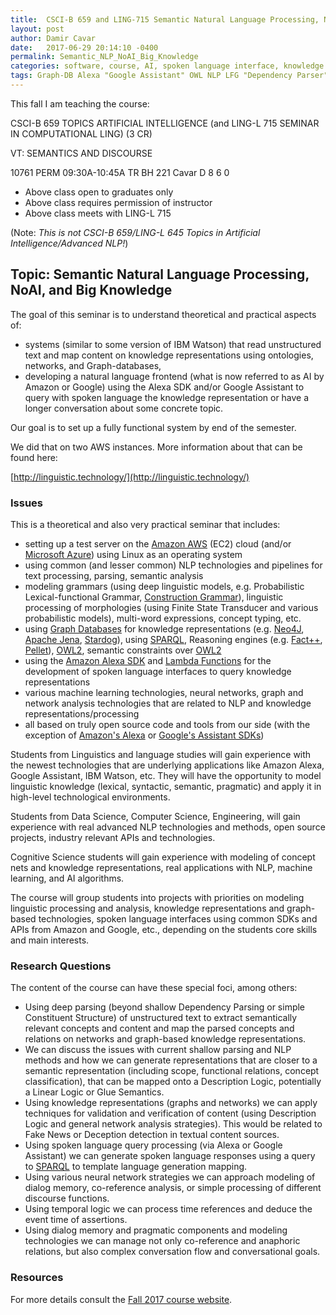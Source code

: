 ```yaml
---
title:  CSCI-B 659 and LING-715 Semantic Natural Language Processing, NoAI, and Big Knowledge
layout: post
author: Damir Cavar
date:   2017-06-29 20:14:10 -0400
permalink: Semantic_NLP_NoAI_Big_Knowledge
categories: software, course, AI, spoken language interface, knowledge graph
tags: Graph-DB Alexa "Google Assistant" OWL NLP LFG "Dependency Parser" "Lexical-functional Grammar" textmining "deep parsing" "knowledge graphs"
---
```


This fall I am teaching the course:

CSCI-B 659 TOPICS ARTIFICIAL INTELLIGENCE (and LING-L 715 SEMINAR IN COMPUTATIONAL LING) (3 CR)

VT: SEMANTICS AND DISCOURSE

10761 PERM     09:30A-10:45A   TR     BH 221    Cavar D                   8    6    0
- Above class open to graduates only
- Above class requires permission of instructor
- Above class meets with LING-L 715 

(Note: *This is not CSCI-B 659/LING-L 645 Topics in Artificial Intelligence/Advanced NLP!*)


## Topic: Semantic Natural Language Processing, NoAI, and Big Knowledge

The goal of this seminar is to understand theoretical and practical aspects of:

- systems (similar to some version of IBM Watson) that read unstructured text and map content on knowledge representations using ontologies, networks, and Graph-databases,
- developing a natural language frontend (what is now referred to as AI by Amazon or Google) using the Alexa SDK and/or Google Assistant to query with spoken language the knowledge representation or have a longer conversation about some concrete topic.

Our goal is to set up a fully functional system by end of the semester.

We did that on two AWS instances. More information about that can be found here:

[http://linguistic.technology/](http://linguistic.technology/)



### Issues

This is a theoretical and also very practical seminar that includes:

- setting up a test server on the [Amazon AWS](https://aws.amazon.com/) (EC2) cloud (and/or [Microsoft Azure](https://azure.microsoft.com/)) using Linux as an operating system
- using common (and lesser common) NLP technologies and pipelines for text processing, parsing, semantic analysis
- modeling grammars (using deep linguistic models, e.g. Probabilistic Lexical-functional Grammar, [Construction Grammar](https://www.fcg-net.org/)), linguistic processing of morphologies (using Finite State Transducer and various probabilistic models), multi-word expressions, concept typing, etc.
- using [Graph Databases](https://en.wikipedia.org/wiki/Graph_database) for knowledge representations (e.g. [Neo4J](https://neo4j.com/), [Apache Jena](https://jena.apache.org/), [Stardog](http://www.stardog.com/)), using [SPARQL](https://en.wikipedia.org/wiki/SPARQL), Reasoning engines (e.g. [Fact++](http://owl.man.ac.uk/factplusplus/), [Pellet](https://github.com/stardog-union/pellet)), [OWL2](https://en.wikipedia.org/wiki/Web_Ontology_Language), semantic constraints over [OWL2](https://en.wikipedia.org/wiki/Web_Ontology_Language)
- using the [Amazon Alexa SDK](https://developer.amazon.com/alexa-skills-kit) and [Lambda Functions](https://aws.amazon.com/lambda/) for the development of spoken language interfaces to query knowledge representations
- various machine learning technologies, neural networks, graph and network analysis technologies that are related to NLP and knowledge representations/processing
- all based on truly open source code and tools from our side (with the exception of [Amazon's Alexa]((https://developer.amazon.com/alexa-skills-kit)) or [Google's Assistant SDKs](https://developers.google.com/assistant/sdk/))

Students from Linguistics and language studies will gain experience with the newest technologies that are underlying applications like Amazon Alexa, Google Assistant, IBM Watson, etc. They will have the opportunity to model linguistic knowledge (lexical, syntactic, semantic, pragmatic) and apply it in high-level technological environments.

Students from Data Science, Computer Science, Engineering, will gain experience with real advanced NLP technologies and methods, open source projects, industry relevant APIs and technologies.

Cognitive Science students will gain experience with modeling of concept nets and knowledge representations, real applications with NLP, machine learning, and AI algorithms.

The course will group students into projects with priorities on modeling linguistic processing and analysis, knowledge representations and graph-based technologies, spoken language interfaces using common SDKs and APIs from Amazon and Google, etc., depending on the students core skills and main interests.


### Research Questions

The content of the course can have these special foci, among others:

- Using deep parsing (beyond shallow Dependency Parsing or simple Constituent Structure) of unstructured text to extract semantically relevant concepts and content and map the parsed concepts and relations on networks and graph-based knowledge representations.
- We can discuss the issues with current shallow parsing and NLP methods and how we can generate representations that are closer to a semantic representation (including scope, functional relations, concept classification), that can be mapped onto a Description Logic, potentially a Linear Logic or Glue Semantics.
- Using knowledge representations (graphs and networks) we can apply techniques for validation and verification of content (using Description Logic and general network analysis strategies). This would be related to Fake News or Deception detection in textual content sources.
- Using spoken language query processing (via Alexa or Google Assistant) we can generate spoken language responses using a query to [SPARQL](https://en.wikipedia.org/wiki/SPARQL) to template language generation mapping.
- Using various neural network strategies we can approach modeling of dialog memory, co-reference analysis, or simple processing of different discourse functions.
- Using temporal logic we can process time references and deduce the event time of assertions.
- Using dialog memory and pragmatic components and modeling technologies we can manage not only co-reference and anaphoric relations, but also complex conversation flow and conversational goals.


### Resources

For more details consult the [Fall 2017 course website](http://damir.cavar.me/l715/).


